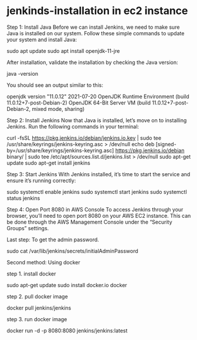 # jenkinds-installation in ec2 instance

Step 1: Install Java
Before we can install Jenkins, we need to make sure Java is installed on our system. Follow these simple commands to update your system and install Java:

sudo apt update
sudo apt install openjdk-11-jre

After installation, validate the installation by checking the Java version:

java -version

You should see an output similar to this:

openjdk version "11.0.12" 2021-07-20
OpenJDK Runtime Environment (build 11.0.12+7-post-Debian-2)
OpenJDK 64-Bit Server VM (build 11.0.12+7-post-Debian-2, mixed mode, sharing)

Step 2: Install Jenkins
Now that Java is installed, let’s move on to installing Jenkins. Run the following commands in your terminal:

curl -fsSL https://pkg.jenkins.io/debian/jenkins.io.key | sudo tee /usr/share/keyrings/jenkins-keyring.asc > /dev/null
echo deb [signed-by=/usr/share/keyrings/jenkins-keyring.asc] https://pkg.jenkins.io/debian binary/ | sudo tee /etc/apt/sources.list.d/jenkins.list > /dev/null
sudo apt-get update
sudo apt-get install jenkins

Step 3: Start Jenkins
With Jenkins installed, it’s time to start the service and ensure it’s running correctly:

sudo systemctl enable jenkins
sudo systemctl start jenkins
sudo systemctl status jenkins

Step 4: Open Port 8080 in AWS Console
To access Jenkins through your browser, you’ll need to open port 8080 on your AWS EC2 instance. This can be done through the AWS Management Console under the “Security Groups” settings.


Last step: To get the admin password.

sudo cat /var/lib/jenkins/secrets/initialAdminPassword


Second method: Using docker

step 1. install docker 

sudo apt-get update
sudo install docker.io
docker 

step 2. pull docker image

docker pull jenkins/jenkins

step 3. run docker image

docker run -d -p 8080:8080 jenkins/jenkins:latest
